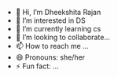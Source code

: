 - 👋 Hi, I’m Dheekshita Rajan
- 👀 I’m interested in DS
- 🌱 I’m currently learning cs
- 💞️ I’m looking to collaborate...
- 📫 How to reach me ...
- 😄 Pronouns: she/her
- ⚡ Fun fact: ...

<!---
dheeksh08/dheeksh08 is a ✨ special ✨ repository because its `README.md` (this file) appears on your GitHub profile.
You can click the Preview link to take a look at your changes.
--->
